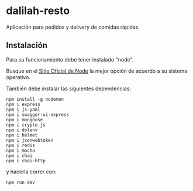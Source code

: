 # dalilah-resto
Aplicación para pedidos y delivery de comidas rápidas. 

## Instalación
Para su funcionamiento debe tener instalado "node". 

Busque en el [Sitio Oficial de Node](https://nodejs.org/es/download/) la mejor opción de acuerdo a su sistema operativo.

También debe instalar las siguientes dependencias:
~~~
npm install -g nodemon
npm i express
npm i js-yaml
npm i swagger-ui-express
npm i mongoose
npm i crypto-js
npm i dotenv
npm i helmet
npm i jsonwebtoken
npm i redis
npm i mocha
npm i chai
npm i chai-http
~~~
y hacerla correr con: 
~~~
npm run dev
~~~